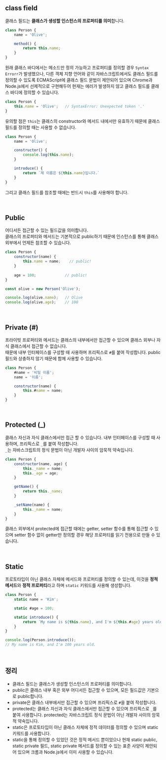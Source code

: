 ## class field
클래스 필드는 **클래스가 생성할 인스턴스의 프로퍼티를 의미**합니다.

```jsx
class Person {
	name = 'Olive';

	method() {
		return this.name;
	}
}

```

원래 클래스 바디에서는 메소드만 정의 가능하고 프로퍼티를 정의할 경우 `Syntax Errorr`가 발생했으나, 다른 객체 지향 언어와 같이 자바스크립트에서도 클래스 필드를 정의할 수 있도록 ECMAScript에 클래스 필드 문법이 제안되어 있으며 Chrome과 Node.js에서 선제적으로 구현해두어 현재는 에러가 발생하지 않고 클래스 필드를 클래스 바디에 정의할 수 있습니다.

```jsx
class Person {
	this.name = 'Olive';   // SyntaxError: Unexpected token '.'
}
```

유의할 점은 `this`는 클래스의 constructor와 메서드 내에서만 유효하기 때문에 클래스 필드를 정의할 때는 사용할 수 없습니다.

```jsx
class Person {
	name = 'Olive';

	constructor() {
		console.log(this.name);
	}

	introduce() {
		return `제 이름은 ${this.name}입니다.`
	}
}
```

그리고 클래스 필드를 참조할 때에는 반드시 `this`를 사용해야 합니다.

<br />

## Public

어디서든 접근할 수 있는 필드값을 의미합니다.<br />
클래스의 프로퍼티와 메서드는 기본적으로 public하기 때문에 인스턴스를 통해 클래스 외부에서 언제든 참조할 수 있습니다.

```jsx
class Person {
	constructor(name) {
		this.name = name;    // public!
	}
	
	age = 100;             // public!
}

const olive = new Person('Olive');

console.log(olive.name);   // Olive
console.log(olive.age);    // 100
```

<br />

## Private (#)
프라이빗 프로퍼티와 메서드는 클래스의 내부에서만 접근할 수 있으며 클래스 외부나 자식 클래스에서 접근할 수 없습니다.<br />
때문에 내부 인터페이스를 구성할 때 사용하며 프리픽스로 `#`를 붙여 작성합니다. public 필드와 상충하지 않기 때문에 함께 사용할 수 있습니다.

```jsx
class Person {
	#name = '비밀 이름';
	name = '이름';

	constructor(name) {
		this.#name = name;
	}
}
```

<br />

## Protected (_)
클래스 자신과 자식 클래스에서만 접근 할 수 있습니다. 내부 인터페이스를 구성할 때 사용하며, 프리픽스로 `_`를 붙여 작성합니다.<br />
`_`는 자바스크립트의 정식 문법이 아닌 개발자 사이의 암묵적 약속입니다.

```jsx
class Person {
	constructor(name, age) {
		this._name = name;
		this._age = age;
	}

	getName() {
		return this._name;
	}

	_setName(name) {
		this._name = name;
	}
}
```

클래스 외부에서 protected에 접근할 때에는 getter, setter 함수를 통해 접근할 수 있으며 setter 함수 없이 getter만 정의할 경우 해당 프로퍼티를 읽기 전용으로 만들 수 있습니다.

<br />

## Static
프로토타입이 아닌 클래스 자체에 메서드와 프로퍼티를 정의할 수 있는데, 이것을 **정적 메서드**와 **정적 프로퍼티**라고 하며 `static` 키워드를 사용해 생성합니다.

```jsx
class Person {
	static name = 'Kim';

	static #age = 100;

	static introduce() {
		return `My name is ${this.name}, and I'm ${this.#age} years old.`
	}
}

console.log(Person.introduce());
// My name is Kim, and I'm 100 years old.
```

<br />

## 정리

- 클래스 필드는 클래스가 생성할 인스턴스의 프로퍼티를 의미합니다.
- public은 클래스 내부 혹은 외부 어디서든 접근할 수 있으며, 모든 필드값은 기본으로 public합니다.
- private은 클래스 내부에서만 접근할 수 있으며 프리픽스로 `#`을 붙여 작성합니다.
- protected는 클래스 자신과 자식 클래스에서만 접근할 수 있으며 프리픽스로 `_`를 붙여 사용합니다. protected는 자바스크립트 정식 문법이 아닌 개발자 사이의 암묵적 약속입니다.
- static은 프로토타입이 아닌 클래스 자체에 정적 데이터를 정의할 수 있으며 static 키워드를 사용합니다.
- static을 통해 정의할 수 있었던 것은 정적 메서드 뿐이었으나 현재 static public, static private 필드, static private 메서드를 정의할 수 있는 표준 사양이 제안되어 있으며 크롬과 Node.js에서 이미 사용할 수 있습니다.

